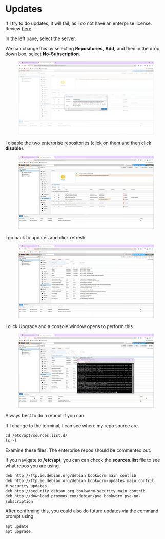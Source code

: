 # Updates

If I try to do updates, it will fail, as I do not have an enterprise license. Review [here](https://pve.proxmox.com/wiki/Package_Repositories).

In the left pane, select the server.

We can change this by selecting **Repositories**, **Add,** and then in the drop down box, select **No-Subscription**.

<figure><img src="../../.gitbook/assets/image (13).png" alt=""><figcaption></figcaption></figure>

I disable the two enterprise repositories (click on them and then click **disable**).

<figure><img src="../../.gitbook/assets/image (14).png" alt=""><figcaption></figcaption></figure>

I go back to updates and click refresh.

<figure><img src="../../.gitbook/assets/image (15).png" alt=""><figcaption></figcaption></figure>

I click Upgrade and a console window opens to perform this.

<figure><img src="../../.gitbook/assets/image (16).png" alt=""><figcaption></figcaption></figure>

Always best to do a reboot if you can.

If I change to the terminal, I can see where my repo source are.

```
cd /etc/apt/sources.list.d/
ls -l
```

Examine these files. The enterprise repos should be commented out.

If you navigate to **/etc/apt**, you can can check the **sources.list** file to see what repos you are using.

```
deb http://ftp.ie.debian.org/debian bookworm main contrib
deb http://ftp.ie.debian.org/debian bookworm-updates main contrib
# security updates
deb http://security.debian.org bookworm-security main contrib
deb http://download.proxmox.com/debian/pve bookworm pve-no-subscription
```

After confirming this, you could also do future updates via the command prompt using

```
apt update
apt upgrade
```
